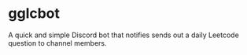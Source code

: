 # gglcbot

A quick and simple Discord bot that notifies sends out a daily Leetcode question to channel members.
